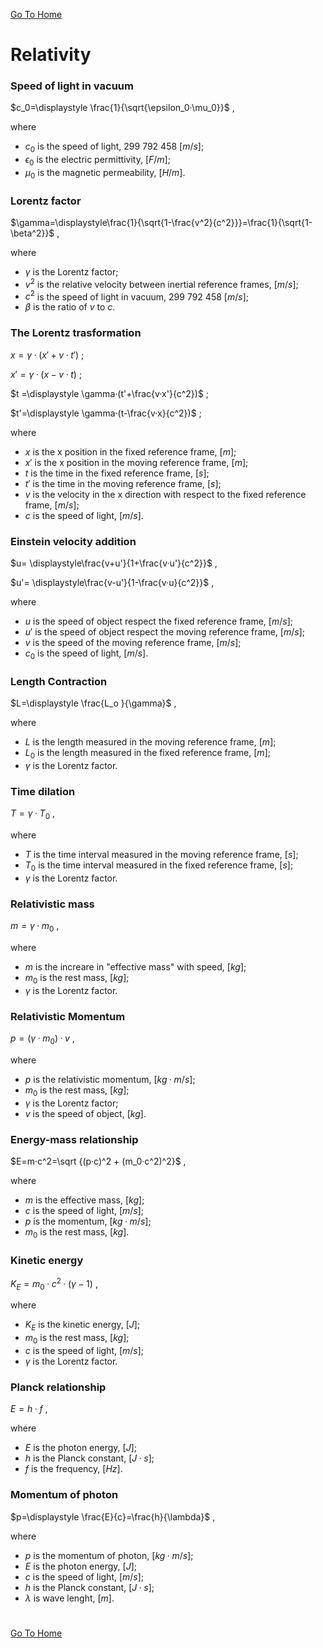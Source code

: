 [Go To Home](https://github.com/melchiorrecaruso/ADimPas)

# Relativity

### Speed of light in vacuum

$c_0=\displaystyle \frac{1}{\sqrt{\epsilon_0·\mu_0}}$ ,

where

- $c_0$ is the speed of light, $299$ $792$ $458$ $[m/s]$;
- $\epsilon_0$ is the electric permittivity, $[F/m]$;
- $\mu_0$ is the magnetic permeability, $[H/m]$.

### Lorentz factor

$\gamma=\displaystyle\frac{1}{\sqrt{1-\frac{v^2}{c^2}}}=\frac{1}{\sqrt{1-\beta^2}}$ ,

where

- $\gamma$ is the Lorentz factor;
- $v^2$ is the relative velocity between inertial reference frames, $[m/s]$;
- $c^2$ is the speed of light in vacuum, $299$ $792$ $458$ $[m/s]$;
- $\beta$ is the ratio of $v$ to $c$.

### The Lorentz trasformation

$x =\displaystyle \gamma·(x'+v·t')$ ;

$x'=\displaystyle \gamma·(x-v·t)$ ;

$t =\displaystyle \gamma·(t'+\frac{v·x'}{c^2})$ ;

$t'=\displaystyle \gamma·(t-\frac{v·x}{c^2})$ ;

where

- $x$ is the x position in the fixed reference frame, $[m]$;
- $x'$ is the x position in the moving reference frame, $[m]$;
- $t$ is the time in the fixed reference frame, $[s]$;
- $t'$ is the time in the moving reference frame, $[s]$;
- $v$ is the velocity in the x direction with respect to the fixed reference frame, $[m/s]$;
- $c$ is the speed of light, $[m/s]$.

### Einstein velocity addition 

$u= \displaystyle\frac{v+u'}{1+\frac{v·u'}{c^2}}$ ,

$u'= \displaystyle\frac{v-u'}{1-\frac{v·u}{c^2}}$ ,

where

- $u$ is the speed of object respect the fixed reference frame, $[m/s]$;
- $u'$ is the speed of object respect the moving reference frame, $[m/s]$;
- $v$ is the speed of the moving reference frame, $[m/s]$;
- $c_0$ is the speed of light, $[m/s]$.

### Length Contraction 

$L=\displaystyle \frac{L_o }{\gamma}$ ,

where

- $L$ is the length measured in the moving reference frame, $[m]$;
- $L_0$ is the length measured in the fixed reference frame, $[m]$;
- $\gamma$ is the Lorentz factor.

 ### Time dilation

 $T=\gamma·T_0$ ,

 where

- $T$ is the time interval measured in the moving reference frame, $[s]$;
- $T_0$ is the time interval measured in the fixed reference frame, $[s]$; 
- $\gamma$ is the Lorentz factor.

### Relativistic mass

$m= \gamma·m_0$ ,

where

- $m$ is the increare in "effective mass" with speed, $[kg]$;
- $m_0$ is the rest mass, $[kg]$;
- $\gamma$ is the Lorentz factor.

### Relativistic Momentum 

$p= (\gamma·m_0)·v$ ,

where

- $p$ is the relativistic momentum, $[kg·m/s]$;
- $m_0$ is the rest mass, $[kg]$;
- $\gamma$ is the Lorentz factor;
- $v$ is the speed of object, $[kg]$.

### Energy-mass relationship

$E=m·c^2=\sqrt {(p·c)^2 + (m_0·c^2)^2}$ ,

where

- $m$ is the effective mass, $[kg]$;
- $c$ is the speed of light, $[m/s]$;
- $p$ is the momentum, $[kg·m/s]$;
- $m_0$ is the rest mass, $[kg]$.

### Kinetic energy

$K_E = m_0·c^2·(\gamma -1)$ ,

where

- $K_E$ is the kinetic energy, $[J]$;
- $m_0$ is the rest mass, $[kg]$;
- $c$ is the speed of light, $[m/s]$;
- $\gamma$ is the Lorentz factor.

###  Planck relationship

$E=h·f$ ,

where

- $E$ is the photon energy, $[J]$;
- $h$ is the Planck constant, $[J·s]$;
- $f$ is the frequency, $[Hz]$.

### Momentum of photon

$p=\displaystyle \frac{E}{c}=\frac{h}{\lambda}$ ,

where

- $p$ is the momentum of photon, $[kg·m/s]$;
- $E$ is the photon energy, $[J]$;
- $c$ is the speed of light, $[m/s]$;
- $h$ is the Planck constant, $[J·s]$;
- $\lambda$ is wave lenght, $[m]$.

#
[Go To Home](https://github.com/melchiorrecaruso/ADimPas)